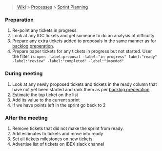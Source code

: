 > [Wiki](Home) > [Processes](Processes) > [Sprint Planning](Sprint-Planning)

### Preparation

1. Re-point any tickets in progress.
1. Look at any IOC tickets and get someone to do an analysis of difficulty
1. Prepare any extra tickets added to proposals in the same manner as for [backlog preperation](Backlog-Preparation).
1. Prepare paper tickets for any tickets in progress but not started. User the filter `is:open -label:proposal -label:"in progress" label:"ready" -label:"review" -label:"completed" -label:"impeded"`

### During meeting

1. Look at any newly proposed tickets and tickets in the ready column that have not yet been started and rank them as per [backlog preperation](Backlog-Preparation).
2. Estimate the top ticket on the list
3. Add its value to the current sprint
4. If we have points left in the sprint go back to 2

### After the meeting

1. Remove tickets that did not make the sprint from ready.
1. Add estimates to tickets and move into ready
1. Set all tickets milestones on new tickets.
1. Advertise list of tickets on IBEX slack channel
